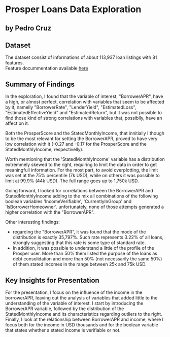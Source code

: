 # Prosper Loans Data Exploration
## by Pedro Cruz


## Dataset

The dataset consist of informations of about 113,937 loan listings with 81 features.  
Feature docummentation available [here](https://docs.google.com/spreadsheets/d/1gDyi_L4UvIrLTEC6Wri5nbaMmkGmLQBk-Yx3z0XDEtI/edit#gid=0)


## Summary of Findings

In the exploration, I found that the variable of interest, "BorrowerAPR", have a high, or almost perfect, correlation with variables that seem to be affected by it, namelly "BorrowerRate", "LenderYield", "EstimatedLoss", "EstimatedEffectiveYield" and "EstimatedReturn", but it was not possible to find those kind of strong correlations with variables that, possiblly, have an affect on it.

Both the ProsperScore and the StatedMonthlyIncome, that innitially I though to be the most relevant for setting the BorrowerAPR, proved to have very low correlation with it (-0.27 and -0.17 for the ProsperScore and the StatedMonthlyIncome, respectivelly).

Worth mentioning that the 'StatedMonthlyIncome' variable has a distribution extremmely skewed to the right, requiring to limit the data in order to get meaningfull information. For the most part, to avoid overplotting, the limit was set at the 75% percentile (7k USD), while on others it was possible to limit at 99.9% (44k USD). The full range goes up to 1,750k USD.

Going forward, I looked for correlations between the BorrowerAPR and StatedMonthlyIncome adding to the mix all combinations of the following boolean variables 'IncomeVerifiable', 'CurrentlyInGroup' and 'IsBorrowerHomeowner'. unfortunately, none of those attempts generated a higher correlation with the "BorrowerAPR".


Other interesting findings:
* regarding the "BorrowerAPR", it was found that the mode of the distribution is exactly 35,797%. Such rate represents 3.22% of all loans, strongly suggesting that this rate is some type of standard rate.
* In addition, it was possible to understand a little of the profile of the Prosper user. More than 50% them listed the purpose of the loans as debt consolidation and more than 50% (not necessarily the same 50%) of them stated incomes in the range between 25k and 75k USD.


## Key Insights for Presentation

For the presentation, I focus on the influence of the income in the borrowerAPR, leaving out the analysis of variables that added little to the understanding of the variable of interest.
I start by introducing the BorrowerAPR variable, followed by the distribution of the StatedMonthlyIncome and its characteristics regarding outliers to the right.
Finally, I look at the relationship between BorrowerAPR and income, where I focus both for the income in USD thousands and for the boolean variable that states whether a stated income is verifiable or not.